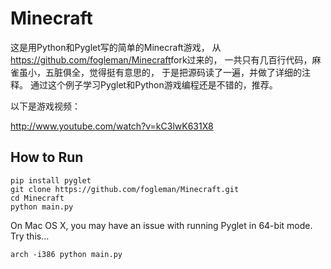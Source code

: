 # Minecraft

这是用Python和Pyglet写的简单的Minecraft游戏，
从<https://github.com/fogleman/Minecraft>fork过来的，
一共只有几百行代码，麻雀虽小，五脏俱全，觉得挺有意思的，
于是把源码读了一遍，并做了详细的注释。
通过这个例子学习Pyglet和Python游戏编程还是不错的，推荐。

以下是游戏视频：

http://www.youtube.com/watch?v=kC3lwK631X8

## How to Run

    pip install pyglet
    git clone https://github.com/fogleman/Minecraft.git
    cd Minecraft
    python main.py

On Mac OS X, you may have an issue with running Pyglet in 64-bit mode. Try this...

    arch -i386 python main.py
